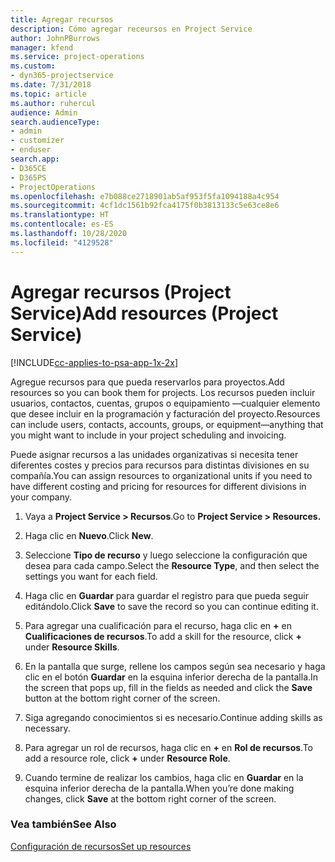 ```yaml
---
title: Agregar recursos
description: Cómo agregar receursos en Project Service
author: JohnPBurrows
manager: kfend
ms.service: project-operations
ms.custom:
- dyn365-projectservice
ms.date: 7/31/2018
ms.topic: article
ms.author: ruhercul
audience: Admin
search.audienceType:
- admin
- customizer
- enduser
search.app:
- D365CE
- D365PS
- ProjectOperations
ms.openlocfilehash: e7b088ce2718901ab5af953f5fa1094188a4c954
ms.sourcegitcommit: 4cf1dc1561b92fca4175f0b3813133c5e63ce8e6
ms.translationtype: HT
ms.contentlocale: es-ES
ms.lasthandoff: 10/28/2020
ms.locfileid: "4129528"
---
```

# <a name="add-resources-project-service"></a><span data-ttu-id="131a3-103">Agregar recursos (Project Service)</span><span class="sxs-lookup"><span data-stu-id="131a3-103">Add resources (Project Service)</span></span>

[!INCLUDE[cc-applies-to-psa-app-1x-2x](../includes/cc-applies-to-psa-app-1x-2x.md)]

<span data-ttu-id="131a3-104">Agregue recursos para que pueda reservarlos para proyectos.</span><span class="sxs-lookup"><span data-stu-id="131a3-104">Add resources so you can book them for projects.</span></span> <span data-ttu-id="131a3-105">Los recursos pueden incluir usuarios, contactos, cuentas, grupos o equipamiento —cualquier elemento que desee incluir en la programación y facturación del proyecto.</span><span class="sxs-lookup"><span data-stu-id="131a3-105">Resources can include users, contacts, accounts, groups, or equipment—anything that you might want to include in your project scheduling and invoicing.</span></span>  
  
<span data-ttu-id="131a3-106">Puede asignar recursos a las unidades organizativas si necesita tener diferentes costes y precios para recursos para distintas divisiones en su compañía.</span><span class="sxs-lookup"><span data-stu-id="131a3-106">You can assign resources to organizational units if you need to have different costing and pricing for resources for different divisions in your company.</span></span>  
  
1.  <span data-ttu-id="131a3-107">Vaya a **Project Service > Recursos**.</span><span class="sxs-lookup"><span data-stu-id="131a3-107">Go to **Project Service > Resources.**</span></span>  
  
2.  <span data-ttu-id="131a3-108">Haga clic en **Nuevo**.</span><span class="sxs-lookup"><span data-stu-id="131a3-108">Click **New**.</span></span>  
  
3.  <span data-ttu-id="131a3-109">Seleccione **Tipo de recurso** y luego seleccione la configuración que desea para cada campo.</span><span class="sxs-lookup"><span data-stu-id="131a3-109">Select the **Resource Type**, and then select the settings you want for each field.</span></span>  
  
4.  <span data-ttu-id="131a3-110">Haga clic en **Guardar** para guardar el registro para que pueda seguir editándolo.</span><span class="sxs-lookup"><span data-stu-id="131a3-110">Click **Save** to save the record so you can continue editing it.</span></span>  
  
5.  <span data-ttu-id="131a3-111">Para agregar una cualificación para el recurso, haga clic en **+** en **Cualificaciones de recursos**.</span><span class="sxs-lookup"><span data-stu-id="131a3-111">To add a skill for the resource, click **+** under **Resource Skills**.</span></span>  
  
6.  <span data-ttu-id="131a3-112">En la pantalla que surge, rellene los campos según sea necesario y haga clic en el botón **Guardar** en la esquina inferior derecha de la pantalla.</span><span class="sxs-lookup"><span data-stu-id="131a3-112">In the screen that pops up, fill in the fields as needed and click the **Save** button at the bottom right corner of the screen.</span></span>  
  
7.  <span data-ttu-id="131a3-113">Siga agregando conocimientos si es necesario.</span><span class="sxs-lookup"><span data-stu-id="131a3-113">Continue adding skills as necessary.</span></span>  
  
8.  <span data-ttu-id="131a3-114">Para agregar un rol de recursos, haga clic en **+** en **Rol de recursos**.</span><span class="sxs-lookup"><span data-stu-id="131a3-114">To add a resource role, click **+** under **Resource Role**.</span></span>  
  
9. <span data-ttu-id="131a3-115">Cuando termine de realizar los cambios, haga clic en **Guardar** en la esquina inferior derecha de la pantalla.</span><span class="sxs-lookup"><span data-stu-id="131a3-115">When you’re done making changes, click **Save** at the bottom right corner of the screen.</span></span>  
  
### <a name="see-also"></a><span data-ttu-id="131a3-116">Vea también</span><span class="sxs-lookup"><span data-stu-id="131a3-116">See Also</span></span>  
 [<span data-ttu-id="131a3-117">Configuración de recursos</span><span class="sxs-lookup"><span data-stu-id="131a3-117">Set up resources</span></span>](../psa/set-up-resources.md)
